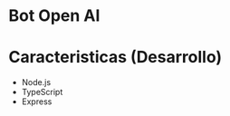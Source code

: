 <h1 align="start">Bot Open AI </h1>

<h1 align="start">Caracteristicas (Desarrollo)</h1>

  - Node.js
  - TypeScript
  - Express

<p align="left">


